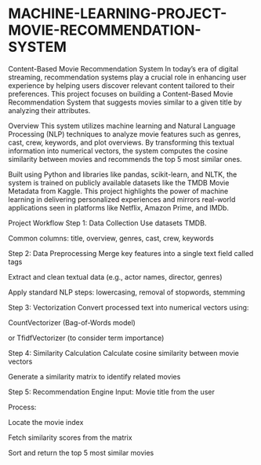 # MACHINE-LEARNING-PROJECT-MOVIE-RECOMMENDATION-SYSTEM

Content-Based Movie Recommendation System
In today’s era of digital streaming, recommendation systems play a crucial role in enhancing user experience by helping users discover relevant content tailored to their preferences. This project focuses on building a Content-Based Movie Recommendation System that suggests movies similar to a given title by analyzing their attributes.

Overview
This system utilizes machine learning and Natural Language Processing (NLP) techniques to analyze movie features such as genres, cast, crew, keywords, and plot overviews. By transforming this textual information into numerical vectors, the system computes the cosine similarity between movies and recommends the top 5 most similar ones.

Built using Python and libraries like pandas, scikit-learn, and NLTK, the system is trained on publicly available datasets like the TMDB Movie Metadata from Kaggle.
This project highlights the power of machine learning in delivering personalized experiences and mirrors real-world applications seen in platforms like Netflix, Amazon Prime, and IMDb.

Project Workflow
Step 1: Data Collection
Use datasets TMDB.

Common columns: title, overview, genres, cast, crew, keywords

Step 2: Data Preprocessing
Merge key features into a single text field called tags

Extract and clean textual data (e.g., actor names, director, genres)

Apply standard NLP steps: lowercasing, removal of stopwords, stemming

Step 3: Vectorization
Convert processed text into numerical vectors using:

CountVectorizer (Bag-of-Words model)

or TfidfVectorizer (to consider term importance)

Step 4: Similarity Calculation
Calculate cosine similarity between movie vectors

Generate a similarity matrix to identify related movies

Step 5: Recommendation Engine
Input: Movie title from the user

Process:

Locate the movie index

Fetch similarity scores from the matrix

Sort and return the top 5 most similar movies
